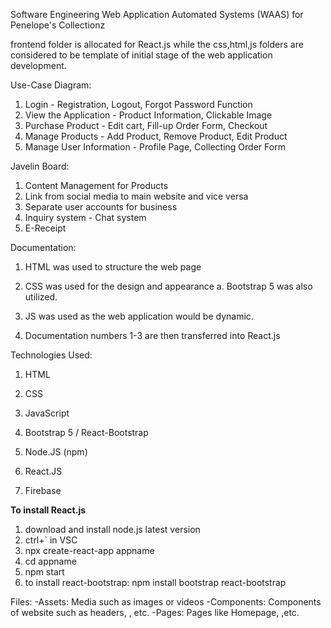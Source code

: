 Software Engineering
Web Application Automated Systems (WAAS) for Penelope's Collectionz

frontend folder is allocated for React.js while the css,html,js folders are considered to be template of initial stage of the web application development.

Use-Case Diagram:

1. Login - Registration, Logout, Forgot Password Function
2. View the Application - Product Information, Clickable Image
3. Purchase Product - Edit cart, Fill-up Order Form, Checkout
4. Manage Products - Add Product, Remove Product, Edit Product
5. Manage User Information - Profile Page, Collecting Order Form

Javelin Board:

1. Content Management for Products
2. Link from social media to main website and vice versa
3. Separate user accounts for business
4. Inquiry system - Chat system
5. E-Receipt

Documentation:

1. HTML was used to structure the web page
2. CSS was used for the design and appearance
   a. Bootstrap 5 was also utilized.
3. JS was used as the web application would be dynamic.

4. Documentation numbers 1-3 are then transferred into React.js

Technologies Used:

1. HTML
2. CSS
3. JavaScript
4. Bootstrap 5 / React-Bootstrap
5. Node.JS (npm)
6. React.JS

7. Firebase

**To install React.js**

1. download and install node.js latest version
2. ctrl+` in VSC
3. npx create-react-app appname
4. cd appname
5. npm start
6. to install react-bootstrap: npm install bootstrap react-bootstrap

Files:
-Assets: Media such as images or videos
-Components: Components of website such as headers, , etc.
-Pages: Pages like Homepage, ,etc.
